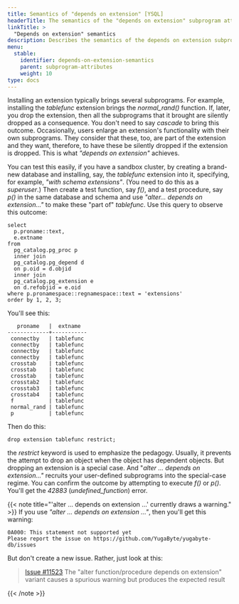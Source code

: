 ```yaml
---
title: Semantics of "depends on extension" [YSQL]
headerTitle: The semantics of the "depends on extension" subprogram attribute
linkTitle: >
  "Depends on extension" semantics
description: Describes the semantics of the depends on extension subprogram attribute [YSQL].
menu:
  stable:
    identifier: depends-on-extension-semantics
    parent: subprogram-attributes
    weight: 10
type: docs
---
```


Installing an extension typically brings several subprograms. For example, installing the _tablefunc_ extension brings the _normal_rand()_ function. If, later, you drop the extension, then all the subprograms that it brought are silently dropped as a consequence. You don't need to say _cascade_ to bring this outcome. Occasionally, users enlarge an extension's functionality with their own subprograms. They consider that these, too, are part of the extension and they want, therefore, to have these be silently dropped if the extension is dropped. This is what _"depends on extension"_ achieves.

You can test this easily, if you have a sandbox cluster, by creating a brand-new database and installing, say, the _tablefunc_ extension into it, specifying, for example, _"with schema extensions"_. (You need to do this as a _superuser_.) Then create a test function, say _f()_, and a test procedure, say _p()_ in the same database and schema and use _"alter... depends on extension..."_ to make these "part of" _tablefunc_. Use this query to observe this outcome:

```plpgsql
select
  p.proname::text,
  e.extname
from
  pg_catalog.pg_proc p
  inner join
  pg_catalog.pg_depend d
  on p.oid = d.objid
  inner join
  pg_catalog.pg_extension e
  on d.refobjid = e.oid
where p.pronamespace::regnamespace::text = 'extensions'
order by 1, 2, 3;
```

You'll see this:

```output
   proname   |  extname
-------------+-----------
 connectby   | tablefunc
 connectby   | tablefunc
 connectby   | tablefunc
 connectby   | tablefunc
 crosstab    | tablefunc
 crosstab    | tablefunc
 crosstab    | tablefunc
 crosstab2   | tablefunc
 crosstab3   | tablefunc
 crosstab4   | tablefunc
 f           | tablefunc
 normal_rand | tablefunc
 p           | tablefunc
```

Then do this:

```plpgsql
drop extension tablefunc restrict;
```

the _restrict_ keyword is used to emphasize the pedagogy. Usually, it prevents the attempt to drop an object when the object has dependent objects. But dropping an extension is a special case. And "_alter ... depends on extension..."_ recruits your user-defined subprograms into the special-case regime. You can confirm the outcome by attempting to execute _f()_ or _p()_. You'll get the _42883_ (_undefined_function_) error.

{{< note title="'alter ... depends on extension ...' currently draws a warning." >}}
If you use _"alter ... depends on extension ..."_, then you'll get this warning:

```output
0A000: This statement not supported yet
Please report the issue on https://github.com/YugaByte/yugabyte-db/issues
```

But don't create a new issue. Rather, just look at this:

> [Issue #11523](https://github.com/yugabyte/yugabyte-db/issues/11523) The "alter function/procedure depends on extension" variant causes a spurious warning but produces the expected result

{{< /note >}}
